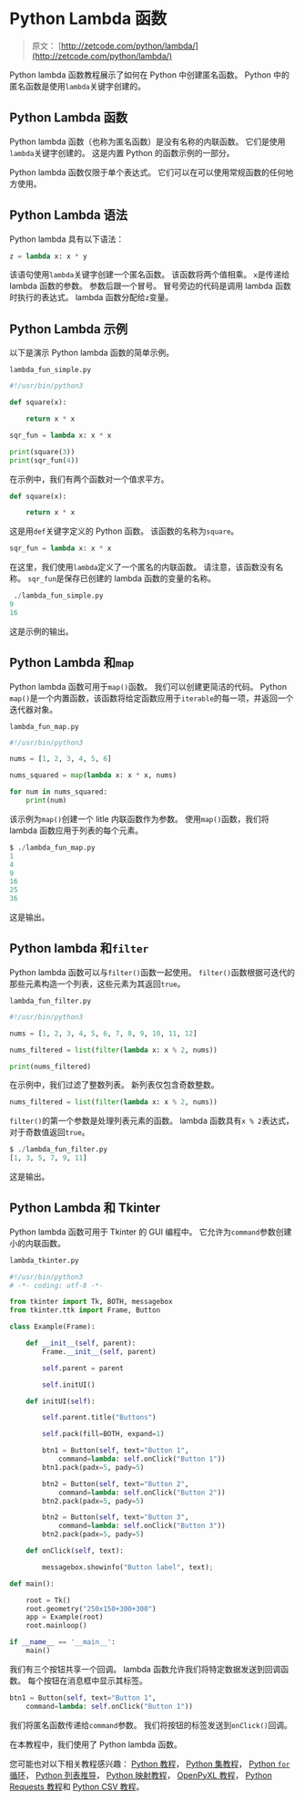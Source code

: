 # Python Lambda 函数

> 原文： [http://zetcode.com/python/lambda/](http://zetcode.com/python/lambda/)

Python lambda 函数教程展示了如何在 Python 中创建匿名函数。 Python 中的匿名函数是使用`lambda`关键字创建的。

## Python Lambda 函数

Python lambda 函数（也称为匿名函数）是没有名称的内联函数。 它们是使用`lambda`关键字创建的。 这是内置 Python 的函数示例的一部分。

Python lambda 函数仅限于单个表达式。 它们可以在可以使用常规函数的任何地方使用。

## Python Lambda 语法

Python lambda 具有以下语法：

```py
z = lambda x: x * y

```

该语句使用`lambda`关键字创建一个匿名函数。 该函数将两个值相乘。 `x`是传递给 lambda 函数的参数。 参数后跟一个冒号。 冒号旁边的代码是调用 lambda 函数时执行的表达式。 lambda 函数分配给`z`变量。

## Python Lambda 示例

以下是演示 Python lambda 函数的简单示例。

`lambda_fun_simple.py`

```py
#!/usr/bin/python3

def square(x):

    return x * x

sqr_fun = lambda x: x * x

print(square(3))
print(sqr_fun(4))

```

在示例中，我们有两个函数对一个值求平方。

```py
def square(x):

    return x * x

```

这是用`def`关键字定义的 Python 函数。 该函数的名称为`square`。

```py
sqr_fun = lambda x: x * x

```

在这里，我们使用`lambda`定义了一个匿名的内联函数。 请注意，该函数没有名称。 `sqr_fun`是保存已创建的 lambda 函数的变量的名称。

```py
 ./lambda_fun_simple.py 
9
16

```

这是示例的输出。

## Python Lambda 和`map`

Python lambda 函数可用于`map()`函数。 我们可以创建更简洁的代码。 Python `map()`是一个内置函数，该函数将给定函数应用于`iterable`的每一项，并返回一个迭代器对象。

`lambda_fun_map.py`

```py
#!/usr/bin/python3

nums = [1, 2, 3, 4, 5, 6]

nums_squared = map(lambda x: x * x, nums)

for num in nums_squared:
    print(num)

```

该示例为`map()`创建一个 litle 内联函数作为参数。 使用`map()`函数，我们将 lambda 函数应用于列表的每个元素。

```py
$ ./lambda_fun_map.py 
1
4
9
16
25
36

```

这是输出。

## Python lambda 和`filter`

Python lambda 函数可以与`filter()`函数一起使用。 `filter()`函数根据可迭代的那些元素构造一个列表，这些元素为其返回`true`。

`lambda_fun_filter.py`

```py
#!/usr/bin/python3

nums = [1, 2, 3, 4, 5, 6, 7, 8, 9, 10, 11, 12]

nums_filtered = list(filter(lambda x: x % 2, nums))

print(nums_filtered)

```

在示例中，我们过滤了整数列表。 新列表仅包含奇数整数。

```py
nums_filtered = list(filter(lambda x: x % 2, nums))

```

`filter()`的第一个参数是处理列表元素的函数。 lambda 函数具有`x % 2`表达式，对于奇数值返回`true`。

```py
$ ./lambda_fun_filter.py 
[1, 3, 5, 7, 9, 11]

```

这是输出。

## Python Lambda 和 Tkinter

Python lambda 函数可用于 Tkinter 的 GUI 编程中。 它允许为`command`参数创建小的内联函数。

```py
lambda_tkinter.py
```

```py
#!/usr/bin/python3
# -*- coding: utf-8 -*-

from tkinter import Tk, BOTH, messagebox
from tkinter.ttk import Frame, Button

class Example(Frame):

    def __init__(self, parent):
        Frame.__init__(self, parent)   

        self.parent = parent

        self.initUI()

    def initUI(self):

        self.parent.title("Buttons")

        self.pack(fill=BOTH, expand=1)

        btn1 = Button(self, text="Button 1",
            command=lambda: self.onClick("Button 1"))
        btn1.pack(padx=5, pady=5)

        btn2 = Button(self, text="Button 2",
            command=lambda: self.onClick("Button 2"))
        btn2.pack(padx=5, pady=5)

        btn2 = Button(self, text="Button 3",
            command=lambda: self.onClick("Button 3"))
        btn2.pack(padx=5, pady=5)   

    def onClick(self, text):

        messagebox.showinfo("Button label", text);

def main():

    root = Tk()
    root.geometry("250x150+300+300")
    app = Example(root)
    root.mainloop()  

if __name__ == '__main__':
    main()  

```

我们有三个按钮共享一个回调。 lambda 函数允许我们将特定数据发送到回调函数。 每个按钮在消息框中显示其标签。

```py
btn1 = Button(self, text="Button 1",
    command=lambda: self.onClick("Button 1"))

```

我们将匿名函数传递给`command`参数。 我们将按钮的标签发送到`onClick()`回调。

在本教程中，我们使用了 Python lambda 函数。

您可能也对以下相关教程感兴趣： [Python 教程](/lang/python/)， [Python 集教程](/python/set/)， [Python `for`循环](/python/forloop/)， [Python 列表推导](/articles/pythonlistcomprehensions/)， [Python 映射教程](/python/map/)， [OpenPyXL 教程](/articles/openpyxl/)， [Python Requests 教程](/web/pythonrequests/)和 [Python CSV 教程](/python/csv/)。